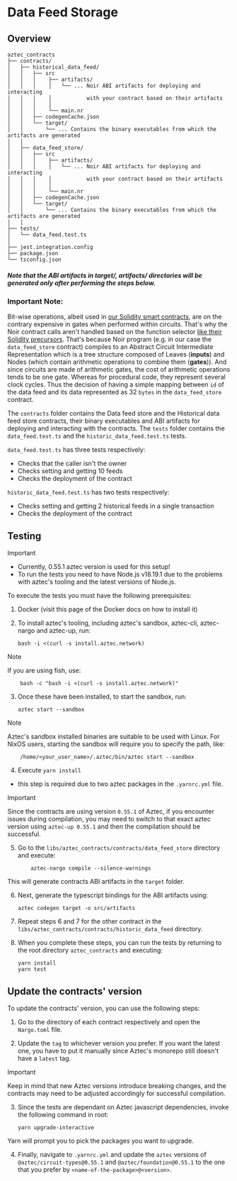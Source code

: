 # Data Feed Storage

## Overview

```text
aztec_contracts
├── contracts/
│   ├── historical_data_feed/
│   │   ├── src
│   │   │    ├── artifacts/
│   │   │    │   └── ... Noir ABI artifacts for deploying and interacting
│   │   │    │           with your contract based on their artifacts
│   │   │    │
│   │   │    └── main.nr
│   │   ├── codegenCache.json
│   │   └── target/
│   │       └── ... Contains the binary executables from which the artifacts are generated
│   │
│   ├── data_feed_store/
│   │   ├── src
│   │   │    ├── artifacts/
│   │   │    │   └── ... Noir ABI artifacts for deploying and interacting
│   │   │    │           with your contract based on their artifacts
│   │   │    │
│   │   │    └── main.nr
│   │   ├── codegenCache.json
│   │   └── target/
│   │       └── ... Contains the binary executables from which the artifacts are generated
│   │
├── tests/
│   └── data_feed.test.ts
│
├── jest.integration.config
├── package.json
└── tsconfig.json
```

##### Note that the ABI artifacts in target/, artifacts/ directories will be generated only after performing the steps below.

### Important Note:

Bit-wise operations, albeit used in [our Solidity smart contracts](https://github.com/blocksense-network/blocksense/tree/main/libs/contracts), are on the contrary expensive in gates when performed within circuits. That's why the Noir contract calls aren't handled based on the function selector [like their Solidity precursors](https://github.com/blocksense-network/blocksense/tree/main/libs/contracts#calls). That's because Noir program (e.g. in our case the `data_feed_store` contract) compiles to an Abstract Circuit Intermediate Representation which is a tree structure composed of Leaves (**inputs**) and Nodes (which contain arithmetic operations to combine them (**gates**)). And since circuits are made of arithmetic gates, the cost of arithmetic operations tends to be one gate. Whereas for procedural code, they represent several clock cycles. Thus the decision of having a simple mapping between `id` of the data feed and its data represented as 32 `bytes` in the `data_feed_store` contract.

The `contracts` folder contains the Data feed store and the Historical data feed store contracts, their binary executables and ABI artifacts for deploying and interacting with the contracts. The `tests` folder contains the `data_feed.test.ts` and the `historic_data_feed.test.ts` tests.

`data_feed.test.ts` has three tests respectively:

- Checks that the caller isn't the owner
- Checks setting and getting 10 feeds
- Checks the deployment of the contract

`historic_data_feed.test.ts` has two tests respectively:

- Checks setting and getting 2 historical feeds in a single transaction
- Checks the deployment of the contract

## Testing

> [!IMPORTANT]
>
> - Currently, 0.55.1 aztec version is used for this setup!
> - To run the tests you need to have Node.js v18.19.1 due to the problems with aztec's tooling and the latest versions of Node.js.

To execute the tests you must have the following prerequisites:

1.  Docker (visit this page of the Docker docs on how to install it)
2.  To install aztec's tooling, including aztec's sandbox, aztec-cli, aztec-nargo and aztec-up, run:

        bash -i <(curl -s install.aztec.network)

> [!NOTE]
> If you are using fish, use:

        bash -c "bash -i <(curl -s install.aztec.network)"

3.  Once these have been installed, to start the sandbox, run:

        aztec start --sandbox

> [!NOTE]
> Aztec's sandbox installed binaries are suitable to be used with Linux. For NixOS users, starting the sandbox will require you to specify the path, like:

        /home/<your_user_name>/.aztec/bin/aztec start --sandbox

4.  Execute `yarn install`

- this step is required due to two aztec packages in the `.yarnrc.yml` file.

> [!IMPORTANT]
> Since the contracts are using version `0.55.1` of Aztec, if you encounter issues during compilation,
> you may need to switch to that exact aztec version using `aztec-up 0.55.1` and then the compilation should be successful.

5.  Go to the `libs/aztec_contracts/contracts/data_feed_store` directory and execute:

            aztec-nargo compile --silence-warnings

This will generate contracts ABI artifacts in the `target` folder.

6.  Next, generate the typescript bindings for the ABI artifacts using:

        aztec codegen target -o src/artifacts

7.  Repeat steps 6 and 7 for the other contract in the `libs/aztec_contracts/contracts/historic_data_feed` directory.

8.  When you complete these steps, you can run the tests by returning to the root directory `aztec_contracts` and executing:

        yarn install
        yarn test

## Update the contracts' version

To update the contracts' version, you can use the following steps:

1. Go to the directory of each contract respectively and open the `Nargo.toml` file.

2. Update the `tag` to whichever version you prefer. If you want the latest one, you have to put it manually since Aztec's monorepo still doesn't have a `latest` tag.

> [!IMPORTANT]
> Keep in mind that new Aztec versions introduce breaking changes,
> and the contracts may need to be adjusted accordingly for successful compilation.

3.  Since the tests are dependant on Aztec javascript dependencies, invoke the following command in root:

        yarn upgrade-interactive

Yarn will prompt you to pick the packages you want to upgrade.

4. Finally, navigate to `.yarnrc.yml` and update the `aztec` versions of `@aztec/circuit-types@0.55.1` and `@aztec/foundation@0.55.1` to the one that you prefer by `<name-of-the-package>@<version>`.
